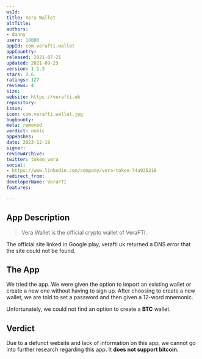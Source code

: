 ```yaml
---
wsId: 
title: Vera Wallet
altTitle: 
authors:
- danny
users: 10000
appId: com.verafti.wallet
appCountry: 
released: 2021-07-21
updated: 2021-09-23
version: 1.1.3
stars: 2.6
ratings: 127
reviews: 4
size: 
website: https://verafti.uk
repository: 
issue: 
icon: com.verafti.wallet.jpg
bugbounty: 
meta: removed
verdict: nobtc
appHashes: 
date: 2023-12-19
signer: 
reviewArchive: 
twitter: token_vera
social:
- https://www.linkedin.com/company/vera-token-74a925218
redirect_from: 
developerName: VeraFTI
features: 

---
```


## App Description
> Vera Wallet is the official crypto wallet of VeraFTI. 

The official site linked in Google play, verafti.uk returned a DNS error that the site could not be found.

## The App
We tried the app. We were given the option to import an existing wallet or create a new one without having to sign up. After choosing to create a new wallet, we are told to set a password and then given a 12-word mnemonic.

Unfortunately, we could not find an option to create a **BTC** wallet.

## Verdict
Due to a defunct website and lack of information on this app, we cannot go into further research regarding this app. It **does not support bitcoin.**
